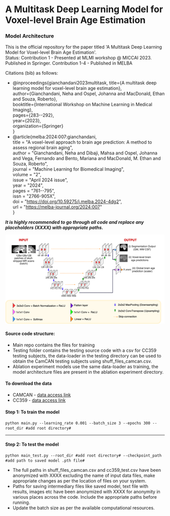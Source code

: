 
# A Multitask Deep Learning Model for Voxel-level Brain Age Estimation
### Model Architecture

This is the official repository for the paper titled 'A Multitask Deep Learning Model for Voxel-level Brain Age Estimation'.  
Status: Contribution 1 - Presented at MLMI workshop @ MICCAI 2023. Published in Springer. 
Contribution 1-4 - Published in MELBA

Citations (bib) as follows:

* @inproceedings{gianchandani2023multitask,
  title={A multitask deep learning model for voxel-level brain age estimation},  
  author={Gianchandani, Neha and Ospel, Johanna and MacDonald, Ethan and Souza, Roberto},  
  booktitle={International Workshop on Machine Learning in Medical Imaging},  
  pages={283--292},  
  year={2023},  
  organization={Springer}  
  }
* @article{melba:2024:007:gianchandani,  
    title = "A voxel-level approach to brain age prediction: A method to assess regional brain aging",  
    author = "Gianchandani, Neha and Dibaji, Mahsa and Ospel, Johanna and Vega, Fernando and Bento, Mariana and MacDonald, M. Ethan and Souza, Roberto",  
    journal = "Machine Learning for Biomedical Imaging",  
    volume = "2",  
    issue = "April 2024 issue",  
    year = "2024",  
    pages = "761--795",  
    issn = "2766-905X",  
    doi = "https://doi.org/10.59275/j.melba.2024-4dg2",  
    url = "https://melba-journal.org/2024:007"  
}




_**It is highly recommended to go through all code and replace any placeholders (XXXX) with appropriate paths.**_

![Proposed Model Architecture](figs/thesis-proposed_model.png)
#### Source code structure:
* Main repo contains the files for training
* Testing folder contains the testing source code with a csv for CC359 testing subjects, the data-loader in the testing directory can be used to obtain the CamCAN testing subjects using shuff_files_camcan.csv.
* Ablation experiment models use the same data-loader as training, the model architecture files are present in the ablation experiment directory.

#### To download the data
* CAMCAN - [data access link](https://camcan-archive.mrc-cbu.cam.ac.uk/dataaccess/)
* CC359 - [data access link](https://docs.google.com/forms/d/e/1FAIpQLSe5hfUkyZQAFGP2yFKxEjv8h0KbIXyAKIHffwXCuQJ5Y7SqRw/viewform)


#### Step 1: To train the model
```
python main.py --learning_rate 0.001 --batch_size 3 --epochs 300 --root_dir #add root directory#
```
***

#### Step 2: To test the model

```
python main_test.py --root_dir #add root directory# --checkpoint_path #add path to saved model .pth file#

```

* The full paths in shuff_files_camcan.csv and cc359_test.csv have been anonymized with XXXX excluding the name of input data files, make appropriate changes as per the location of files on your system.
* Paths for saving intermediary files like saved model, text file with results, images etc have been anonymized with XXXX for anonymity in various places across the code. Include the appropriate paths before running.
* Update the batch size as per the available computational resources.

